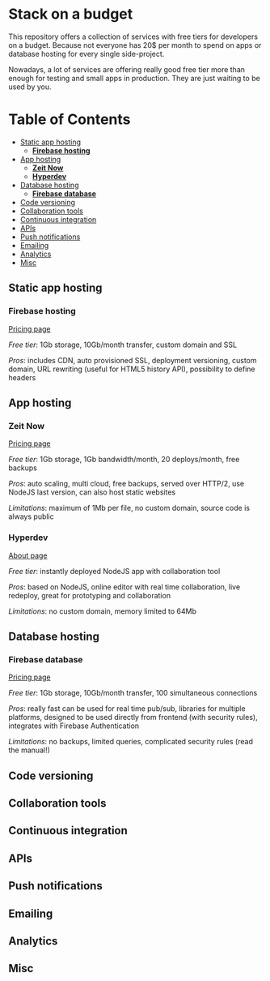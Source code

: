 # Stack on a budget

This repository offers a collection of services with free tiers for developers on a budget. Because not everyone has 20$ per month to spend on apps or database hosting for every single side-project.

Nowadays, a lot of services are offering really good free tier more than enough for testing and small apps in production. They are just waiting to be used by you.

# Table of Contents
<!-- TOC depthFrom:2 -->

- [Static app hosting](#static-app-hosting)
    - [**Firebase hosting**](#firebase-hosting)
- [App hosting](#app-hosting)
    - [**Zeit Now**](#zeit-now)
    - [**Hyperdev**](#hyperdev)
- [Database hosting](#database-hosting)
    - [**Firebase database**](#firebase-database)
- [Code versioning](#code-versioning)
- [Collaboration tools](#collaboration-tools)
- [Continuous integration](#continuous-integration)
- [APIs](#apis)
- [Push notifications](#push-notifications)
- [Emailing](#emailing)
- [Analytics](#analytics)
- [Misc](#misc)

<!-- /TOC -->

## Static app hosting

### **Firebase hosting**

[Pricing page](https://firebase.google.com/pricing/)

*Free tier*: 1Gb storage, 10Gb/month transfer, custom domain and SSL

*Pros*: includes CDN, auto provisioned SSL, deployment versioning, custom domain, URL rewriting (useful for HTML5 history API), possibility to define headers

## App hosting

### **Zeit Now**

[Pricing page](https://zeit.co/now#pricing)

*Free tier*: 1Gb storage, 1Gb bandwidth/month, 20 deploys/month, free backups

*Pros*: auto scaling, multi cloud, free backups, served over HTTP/2, use NodeJS last version, can also host static websites

*Limitations*: maximum of 1Mb per file, no custom domain, source code is always public


### **Hyperdev**

[About page](https://hyperdev.com/about/)

*Free tier*: instantly deployed NodeJS app with collaboration tool

*Pros*: based on NodeJS, online editor with real time collaboration, live redeploy, great for prototyping and collaboration

*Limitations*: no custom domain, memory limited to 64Mb

## Database hosting

### **Firebase database**

[Pricing page](https://firebase.google.com/pricing/)

*Free tier*: 1Gb storage, 10Gb/month transfer, 100 simultaneous connections

*Pros*: really fast can be used for real time pub/sub, libraries for multiple platforms, designed to be used directly from frontend (with security rules), integrates with Firebase Authentication

*Limitations*: no backups, limited queries, complicated security rules (read the manual!)

## Code versioning
## Collaboration tools
## Continuous integration
## APIs
## Push notifications
## Emailing
## Analytics
## Misc
